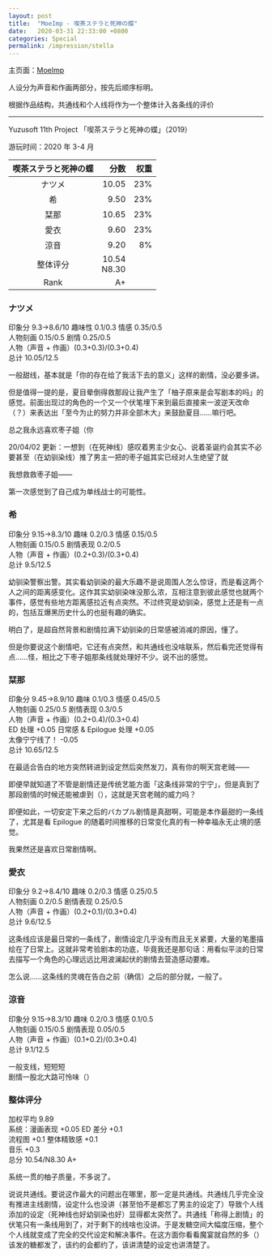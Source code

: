 ```yaml
---
layout: post
title:  "MoeImp - 喫茶ステラと死神の蝶"
date:   2020-03-31 22:33:00 +0800
categories: Special
permalink: /impression/stella
---
```


主页面：[MoeImp](http://yoro.xyz/impression)

人设分为声音和作画两部分，按先后顺序标明。

根据作品结构，共通线和个人线将作为一个整体计入各条线的评价

---

Yuzusoft 11th Project 「喫茶ステラと死神の蝶」（2019）

游玩时间：2020 年 3-4 月

| 喫茶ステラと死神の蝶 | 分数 |权重|
| :---------------: |---: |---: |
| ナツメ | 10.05 |23%|
| 希 | 9.50 |23%|
| 栞那 | 10.65 |23%|
| 愛衣 | 9.60 |23%|
| 涼音 | 9.20 |8%|
| 整体评分 |10.54<br />N8.30||
| Rank | A+ ||

### ナツメ

印象分 9.3→8.6/10 趣味性 0.1/0.3 情感 0.35/0.5<br />
人物刻画 0.15/0.5 剧情 0.25/0.5<br />
人物（声音 + 作画）(0.3+0.3)/(0.3+0.4)<br />
总计 10.05/12.5

一般甜线，基本就是「你的存在给了我活下去的意义」这样的剧情，没必要多讲。

但是值得一提的是，夏目晕倒得救那段让我产生了「柚子原来是会写剧本的吗」的感觉。前面出现过的角色的一个又一个伏笔埋下来到最后直接来一波逆天改命（？）来表达出「至今为止的努力并非全部木大」来鼓励夏目……嘛行吧。

总之我永远喜欢枣子姐（你

20/04/02 更新：一想到（在死神线）感叹着男主少女心、说着圣诞约会其实不必要甚至（在幼驯染线）推了男主一把的枣子姐其实已经对人生绝望了就

我想救救枣子姐——

第一次感觉到了自己成为单线战士的可能性。

### 希

印象分 9.15→8.3/10 趣味 0.2/0.3 情感 0.15/0.5<br />
人物刻画 0.15/0.5 剧情表现 0.2/0.5<br />
人物（声音 + 作画）(0.2+0.3)/(0.3+0.4)<br />
总计 9.5/12.5

幼驯染警察出警。其实看幼驯染的最大乐趣不是说周围人怎么惊讶，而是看这两个人之间的距离感变化。这作其实幼驯染味没那么浓，互相注意到彼此感觉也就两个事件，感觉有些地方距离感拉近有点突然。不过终究是幼驯染，感觉上还是有一点的，包括互爆黑历史什么的也挺有趣的确实。

明白了，是超自然背景和剧情拉满下幼驯染的日常感被消减的原因，懂了。

但是你要说这个剧情吧，它还有点突然，和共通线也没啥联系，然后看完还觉得有点……怪，相比之下枣子姐那条线就处理好不少。说不出的感觉。

### 栞那

印象分 9.45→8.9/10 趣味 0.1/0.3 情感 0.45/0.5<br />
人物刻画 0.25/0.5 剧情表现 0.3/0.5<br />
人物（声音 + 作画）(0.2+0.4)/(0.3+0.4)<br />
ED 处理 +0.05 日常感 & Epilogue 处理 +0.05<br />
太像宁宁线了！ -0.05<br />
总计 10.65/12.5

在最适合告白的地方突然转进到设定然后突然发刀，真有你的啊天宫老贼——

即便早就知道了不管是剧情还是传统艺能方面「这条线非常的宁宁」，但是真到了那段剧情的时候还能被虐到（），这就是天宫老贼的威力吗？

即便如此，一切安定下来之后的バカプル剧情是真甜啊，可能是本作最甜的一条线了，尤其是看 Epilogue 的随着时间推移的日常变化真的有一种幸福永无止境的感觉。

我果然还是喜欢日常剧情啊。

### 愛衣

印象分 9.2→8.4/10 趣味 0.2/0.3 情感 0.25/0.5<br />
人物刻画 0.2/0.5 剧情表现 0.25/0.5<br />
人物（声音 + 作画）(0.2+0.1)/(0.3+0.4)<br />
总计 9.6/12.5

这条线应该是最日常的一条线了，剧情设定几乎没有而且无关紧要，大量的笔墨描绘在了日常上。这就非常考验剧本的功底，毕竟我还是那句话：用看似平淡的日常去描写一个角色的心理远远比用波澜起伏的剧情去营造感动要难。

怎么说……这条线的灵魂在告白之前（确信）之后的部分就，一般了。

### 涼音

印象分 9.15→8.3/10 趣味 0.2/0.3 情感 0.1/0.5<br />
人物刻画 0.15/0.5 剧情表现 0.05/0.5<br />
人物（声音 + 作画）(0.1+0.2)/(0.3+0.4)<br />
总计 9.1/12.5

一般支线，短短短<br />
剧情一股北大路可怜味（）

### 整体评分

加权平均 9.89<br />
系统：漫画表现 +0.05 ED 差分 +0.1<br />
流程图 +0.1 整体精致感 +0.1<br />
音乐 +0.3<br />
总分 10.54/N8.30 A+

系统一贯的柚子质量，不多说了。

说说共通线。要说这作最大的问题出在哪里，那一定是共通线。共通线几乎完全没有推进主线剧情，设定什么也没讲（甚至怕不是都忘了男主的设定了）导致个人线添加的设定（死神线也好幼驯染也好）显得都太突然了。共通线「称得上剧情」的伏笔只有一条线用到了，对于剩下的线啥也没讲。于是发糖空间大幅度压缩，整个个人线就变成了完全的交代设定和解决事件。在这方面你看看魔宴就自然的多（）该发的糖都发了，该约的会都约了，该讲清楚的设定也讲清楚了。
